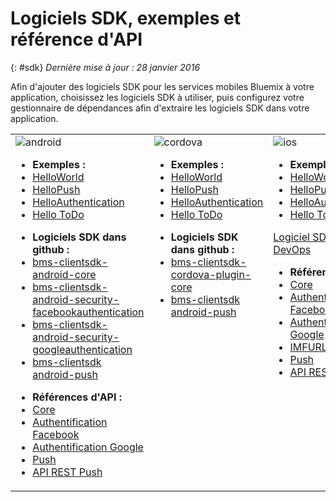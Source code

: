 # Logiciels SDK, exemples et référence d'API
{: #sdk}
*Dernière mise à jour : 28 janvier 2016*

Afin d'ajouter des logiciels SDK pour les services mobiles Bluemix à votre application, choisissez les logiciels SDK à utiliser, puis configurez votre gestionnaire de dépendances afin d'extraire les logiciels SDK dans votre application.

<table id="sdk__sdk-table-mbaas" class="mobile-dl"><tbody><tr class="doc-tr-even"><td><img src="images/Droid_SDK_icon.png" alt="android">
<!---
<p class="cta"><a href="/docs/starters/mobilefirst/gettingstarted/android_existingproject.html#setup_sdk_gradle">Get SDK</a></p>
--->

<ul><li><strong>Exemples :</strong></li>
<li><a href="gettingstarted/android.html">HelloWorld</a></li>
<li><a href="https://github.com/ibm-bluemix-mobile-services/bms-samples-android-hellopush" rel="external" title="(Ouverture dans un nouvel onglet ou une nouvelle fenêtre)" target="_blank">HelloPush</a>
</li>
<li><a href="https://github.com/ibm-bluemix-mobile-services/bms-samples-android-helloauthentication" rel="external" title="(Ouverture dans un nouvel onglet ou une nouvelle fenêtre)" target="_blank">HelloAuthentication</a>
</li>
<li><a href="https://github.com/ibm-bluemix-mobile-services/bms-samples-android-hellotodo" rel="external" title="(Ouverture dans un nouvel onglet ou une nouvelle fenêtre)" target="_blank">Hello ToDo</a></li>

</ul>

<ul><li><strong>Logiciels SDK dans github :</strong></li>
<li><a href="https://github.com/ibm-bluemix-mobile-services/bms-clientsdk-android-core" rel="external" title="(Ouverture dans un nouvel onglet ou une nouvelle fenêtre)" target="_blank">bms-clientsdk-android-core</a></li>
<li><a href="https://github.com/ibm-bluemix-mobile-services/bms-clientsdk-android-security-facebookauthentication" rel="external" title="(Ouverture dans un nouvel onglet ou une nouvelle fenêtre)" target="_blank">bms-clientsdk-android-security-facebookauthentication</a></li>
<li><a href="https://github.com/ibm-bluemix-mobile-services/bms-clientsdk-android-security-googleauthentication" rel="external" title="(Ouverture dans un nouvel onglet ou une nouvelle fenêtre)" target="_blank">bms-clientsdk-android-security-googleauthentication</a></li>
<li><a href="https://github.com/ibm-bluemix-mobile-services/bms-clientsdk-android-push" rel="external" title="(Ouverture dans un nouvel onglet ou une nouvelle fenêtre)" target="_blank">bms-clientsdk android-push</a></li>
</ul>
<ul>
<li><strong>Références d'API :</strong></li>
<li><a href="https://classicdocs.{DomainName}/docs/api/content/api/mobilefirst/android/core-api-doc/overview-summary.html" rel="external" title="(Ouverture dans un nouvel onglet ou une nouvelle fenêtre)" target="_blank">Core</a></li>
<li><a href="https://classicdocs.{DomainName}/docs/api/content/api/mobilefirst/android/facebook-api-doc/index.html" rel="external" title="(Ouverture dans un nouvel onglet ou une nouvelle fenêtre)" target="_blank">Authentification Facebook</a></li>
<li><a href="https://classicdocs.{DomainName}/docs/api/content/api/mobilefirst/android/google-api-doc/index.html" rel="external" title="(Ouverture dans un nouvel onglet ou une nouvelle fenêtre)" target="_blank">Authentification Google</a></li>
<li><a href="https://classicdocs.{DomainName}/docs/api/content/api/mobilefirst/android/push-api-doc/overview-summary.html" rel="external" title="(Ouverture dans un nouvel onglet ou une nouvelle fenêtre)" target="_blank">Push</a></li>
<li><a href="https://classicdocs.{DomainName}/docs/api/content/api/mobilefirst/android/push-api-doc/overview-summary.html" rel="external" title="(Ouverture dans un nouvel onglet ou une nouvelle fenêtre)" target="_blank">API REST Push</a></li>
</ul>
</td><td valign="top"><img src="images/cordova_logo_white.png" alt="cordova">
<!---
<p class="cta"><a href="test">Get SDK</a></p>
--->
<!---
<ul><li><strong>Samples:</strong></li>
<li><a href="gettingstarted/cordova.html">HelloWorld</a></li>
-->
</ul>

<ul><li><strong>Exemples :</strong></li>
<li><a href="gettingstarted/cordova.html">HelloWorld</a></li>
<li><a href="https://github.com/ibm-bluemix-mobile-services/bms-samples-cordova-hellopush" rel="external" title="(Ouverture dans un nouvel onglet ou une nouvelle fenêtre)" target="_blank">HelloPush</a>
</li>
<li><a href="https://github.com/ibm-bluemix-mobile-services/bms-samples-cordova-helloauthentication" rel="external" title="(Ouverture dans un nouvel onglet ou une nouvelle fenêtre)" target="_blank">HelloAuthentication</a>
</li>
<li><a href="https://github.com/ibm-bluemix-mobile-services/bms-samples-cordova-hellotodo/" rel="external" title="(Ouverture dans un nouvel onglet ou une nouvelle fenêtre)" target="_blank">Hello ToDo</a></li>
</ul>

<ul><li><strong>Logiciels SDK dans github :</strong></li>
<li><a href="https://github.com/ibm-bluemix-mobile-services/bms-clientsdk-cordova-plugin-core" rel="external" title="(Ouverture dans un nouvel onglet ou une nouvelle fenêtre)" target="_blank">bms-clientsdk-cordova-plugin-core</a></li>
<li><a href="https://github.com/ibm-bluemix-mobile-services/bms-clientsdk-cordova-plugin-push" rel="external" title="(Ouverture dans un nouvel onglet ou une nouvelle fenêtre)" target="_blank">bms-clientsdk android-push</a></li>
</ul>

</td>
<td valign="top"><img src="images/iOS_SDK_icon.png" alt="ios">

<!---
<p class="cta"><a href="/docs/starters/mobilefirst/gettingstarted/existingproject.html#setup_sdk_cocoapods">Get
SDK</a></p> --->

<ul><li><strong>Exemples :</strong></li>
<li><a href="gettingstarted/ios.html">HelloWorld</a></li>
<li><a href="https://github.com/ibm-bluemix-mobile-services/bms-samples-ios-hellopush" rel="external" title="(Ouverture dans un nouvel onglet ou une nouvelle fenêtre)" target="_blank">HelloPush</a>
</li>
<li><a href="https://github.com/ibm-bluemix-mobile-services/bms-samples-ios-helloauthentication" rel="external" title="(Ouverture dans un nouvel onglet ou une nouvelle fenêtre)" target="_blank">HelloAuthentication</a>
</li>
<li><a href="https://github.com/ibm-bluemix-mobile-services/bms-samples-ios-hellotodo" rel="external" title="(Ouverture dans un nouvel onglet ou une nouvelle fenêtre)" target="_blank">Hello ToDo</a></li>
</ul>

<p class="devops"><a href="https://hub.jazz.net/git/bluemixmobilesdk/imf-ios-sdk/archive?revstr=master">Logiciel SDK dans IBM DevOps</a></p>
<ul>
<li><strong>Références d'API :</strong></li>
<li><a href="https://classicdocs.{DomainName}/docs/api/content/api/mobilefirst/ios/IMFCore_api-doc/html/index.html" rel="external" title="(Ouverture dans un nouvel onglet ou une nouvelle fenêtre)" target="_blank">Core</a></li>
<li><a href="https://classicdocs.{DomainName}/docs/api/content/api/mobilefirst/ios/IMFFacebookAuthentication_api-doc/html/index.html" rel="external" title="(Ouverture dans un nouvel onglet ou une nouvelle fenêtre)" target="_blank">Authentification Facebook</a></li>
<li><a href="https://classicdocs.{DomainName}/docs/api/content/api/mobilefirst/ios/IMFGoogleAuthentication_api-doc/html/index.html" rel="external" title="(Ouverture dans un nouvel onglet ou une nouvelle fenêtre)" target="_blank">Authentification Google</a></li>
<li><a href="https://classicdocs.{DomainName}/docs/api/content/api/mobilefirst/ios/IMFURLProtocol_api-doc/html/index.html" rel="external" title="(Ouverture dans un nouvel onglet ou une nouvelle fenêtre)" target="_blank">IMFURLProtocol</a></li>
<li><a href="https://classicdocs.{DomainName}/docs/api/content/api/mobilefirst/ios/IMFPush_api-doc/html/index.html" rel="external" title="(Ouverture dans un nouvel onglet ou une nouvelle fenêtre)" target="_blank">Push</a></li>
<li><a href="https://classicdocs.{DomainName}/docs/api/content/api/mobilefirst/android/push-api-doc/overview-summary.html" rel="external" title="(Ouverture dans un nouvel onglet ou une nouvelle fenêtre)" target="_blank">API REST Push</a></li>
</ul>
</td>
</tr>
</tbody>
</table>
